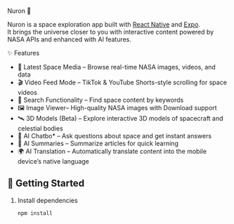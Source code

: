  Nuron 🚀

Nuron is a space exploration app built with [React Native](https://reactnative.dev/) and [Expo](https://expo.dev/).  
It brings the universe closer to you with interactive content powered by NASA APIs and enhanced with AI features.  

✨ Features
- 🚀 Latest Space Media – Browse real-time NASA images, videos, and data  
- 🎬 Video Feed Mode – TikTok & YouTube Shorts-style scrolling for space videos  
- 🌌 Search Functionality – Find space content by keywords  
- 🖼️ Image Viewer– High-quality NASA images with Download support 
- 🛰️ 3D Models (Beta) – Explore interactive 3D models of spacecraft and celestial bodies  
- 🤖 AI Chatbo* – Ask questions about space and get instant answers  
- 📝 AI Summaries – Summarize articles for quick learning  
- 🌍 AI Translation – Automatically translate content into the mobile device’s native language  

## 🚀 Getting Started

1. Install dependencies
   ```bash
   npm install
   
